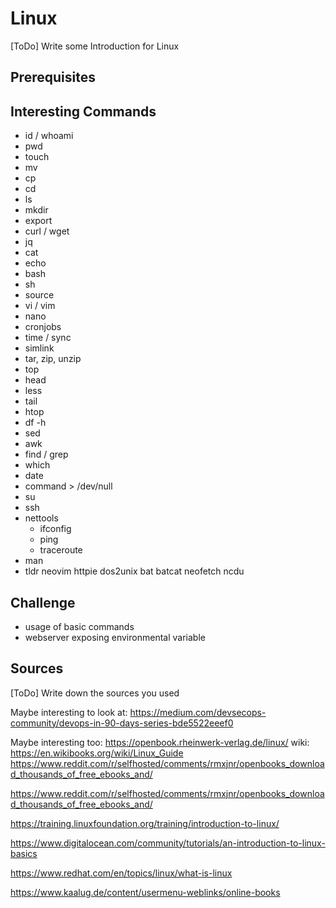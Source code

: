 # Linux

[ToDo] Write some Introduction for Linux



## Prerequisites



## Interesting Commands
* id / whoami
* pwd
* touch
* mv
* cp 
* cd
* ls 
* mkdir
* export
* curl / wget
* jq
* cat 
* echo
* bash
* sh
* source
* vi / vim
* nano
* cronjobs
* time / sync
* simlink
* tar, zip, unzip
* top
* head
* less
* tail
* htop
* df -h 
* sed
* awk 
* find / grep
* which
* date
* command > /dev/null
* su 
* ssh
* nettools
    * ifconfig
    * ping 
    * traceroute
* man
* tldr
neovim
httpie
dos2unix
bat
batcat
neofetch
ncdu
 


## Challenge
* usage of basic commands
* webserver exposing environmental variable

## Sources

[ToDo] Write down the sources you used

Maybe interesting to look at: https://medium.com/devsecops-community/devops-in-90-days-series-bde5522eeef0

Maybe interesting too: https://openbook.rheinwerk-verlag.de/linux/
wiki: https://en.wikibooks.org/wiki/Linux_Guide
https://www.reddit.com/r/selfhosted/comments/rmxjnr/openbooks_download_thousands_of_free_ebooks_and/

https://www.reddit.com/r/selfhosted/comments/rmxjnr/openbooks_download_thousands_of_free_ebooks_and/

https://training.linuxfoundation.org/training/introduction-to-linux/

https://www.digitalocean.com/community/tutorials/an-introduction-to-linux-basics

https://www.redhat.com/en/topics/linux/what-is-linux

https://www.kaalug.de/content/usermenu-weblinks/online-books